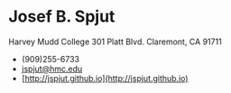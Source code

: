 # Josef B. Spjut

Harvey Mudd College
301 Platt Blvd.
Claremont, CA 91711

* (909)255-6733
* [jspjut@hmc.edu](mailto:jspjut@hmc.edu)
* [http://jspjut.github.io](http://jspjut.github.io)

